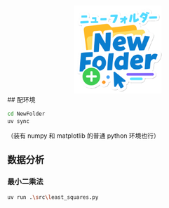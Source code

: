 <div align="center">
    <img src="./logo.png" alt="NewFolder" width="200px">
</div>
## 配环境

```bash
cd NewFolder
uv sync
```

（装有 numpy 和 matplotlib 的普通 python 环境也行）

## 数据分析

### 最小二乘法

```bash
uv run .\src\least_squares.py
```
